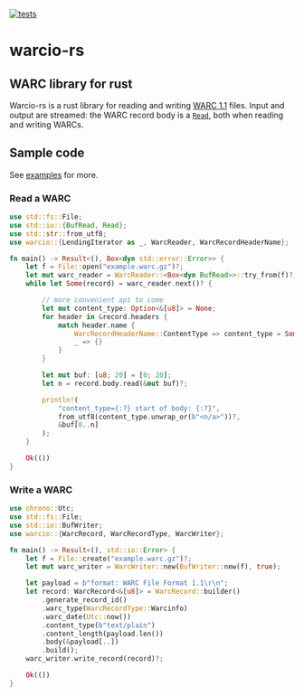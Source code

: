 [![tests](https://github.com/nlevitt/warcio-rs/actions/workflows/tests.yml/badge.svg)](https://github.com/nlevitt/warcio-rs/actions)

# warcio-rs

## WARC library for rust

Warcio-rs is a rust library for reading and writing [WARC 1.1][1] files. Input and output are streamed: the WARC record
body is a [`Read`][2], both when reading and writing WARCs.

## Sample code

See [examples][3] for more.

### Read a WARC

```rust
use std::fs::File;
use std::io::{BufRead, Read};
use std::str::from_utf8;
use warcio::{LendingIterator as _, WarcReader, WarcRecordHeaderName};

fn main() -> Result<(), Box<dyn std::error::Error>> {
    let f = File::open("example.warc.gz")?;
    let mut warc_reader = WarcReader::<Box<dyn BufRead>>::try_from(f)?;
    while let Some(record) = warc_reader.next()? {

        // more convenient api to come
        let mut content_type: Option<&[u8]> = None;
        for header in &record.headers {
            match header.name {
                WarcRecordHeaderName::ContentType => content_type = Some(&header.value),
                _ => {}
            }
        }

        let mut buf: [u8; 20] = [0; 20];
        let n = record.body.read(&mut buf)?;

        println!(
            "content_type={:?} start of body: {:?}",
            from_utf8(content_type.unwrap_or(b"<n/a>"))?,
            &buf[0..n]
        );
    }

    Ok(())
}
```

### Write a WARC

```rust
use chrono::Utc;
use std::fs::File;
use std::io::BufWriter;
use warcio::{WarcRecord, WarcRecordType, WarcWriter};

fn main() -> Result<(), std::io::Error> {
    let f = File::create("example.warc.gz")?;
    let mut warc_writer = WarcWriter::new(BufWriter::new(f), true);

    let payload = b"format: WARC File Format 1.1\r\n";
    let record: WarcRecord<&[u8]> = WarcRecord::builder()
        .generate_record_id()
        .warc_type(WarcRecordType::Warcinfo)
        .warc_date(Utc::now())
        .content_type(b"text/plain")
        .content_length(payload.len())
        .body(&payload[..])
        .build();
    warc_writer.write_record(record)?;

    Ok(())
}
```

[1]: https://iipc.github.io/warc-specifications/specifications/warc-format/warc-1.1/
[2]: https://doc.rust-lang.org/std/io/trait.Read.html
[3]: https://github.com/nlevitt/warcio-rs/tree/master/examples
